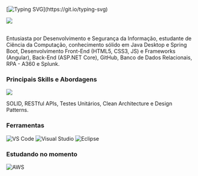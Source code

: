 [![Typing SVG](https://readme-typing-svg.herokuapp.com/?color=000000&size=35&center=true&vCenter=true&width=1000&lines=Olá,+Me+chamo+Guilherme+Ruiz+da+Silva.;Tenho+19+anos+de+idade.+=%29;🎓+Sou+desenvolvedor+de+software.)](https://git.io/typing-svg)

<div align="left">
  <a href="https://www.linkedin.com/in/guilherme-ruiz-da-silva-007005228/"><img src="https://img.shields.io/badge/linkedin-%230077B5.svg?style=for-the-badge&logo=linkedin&logoColor=white"/></a>
</div>
<br>
<p>Entusiasta por Desenvolvimento e Segurança da Informação, estudante de Ciência da Computação, conhecimento sólido em Java Desktop e Spring Boot, Desenvolvimento Front-End (HTML5, CSS3, JS) e Frameworks (Angular), Back-End (ASP.NET Core), GitHub, Banco de Dados Relacionais, RPA - A360 e Splunk.</p>

### Principais Skills e Abordagens
<p align="left">
  <a href="https://skillicons.dev">
    <img src="https://skillicons.dev/icons?i=aws,angular,java,spring,linux,mysql,cs,dotnet,docker,git&theme=light" />
  </a>
</p>

SOLID,
RESTful APIs,
Testes Unitários,
Clean Architecture
e Design Patterns.

### Ferramentas
![VS Code](https://img.shields.io/badge/VSCode-0078D4?style=for-the-badge&logo=visual%20studio%20code&logoColor=white)
![Visual Studio](https://img.shields.io/badge/Visual_Studio-5C2D91?style=for-the-badge&logo=visual%20studio&logoColor=white)
![Eclipse](https://img.shields.io/badge/Eclipse-2C2255?style=for-the-badge&logo=eclipse&logoColor=white)

### Estudando no momento

![AWS](https://img.shields.io/badge/Amazon_AWS-041e43?style=for-the-badge&logo=amazonaws&logoColor=white)
